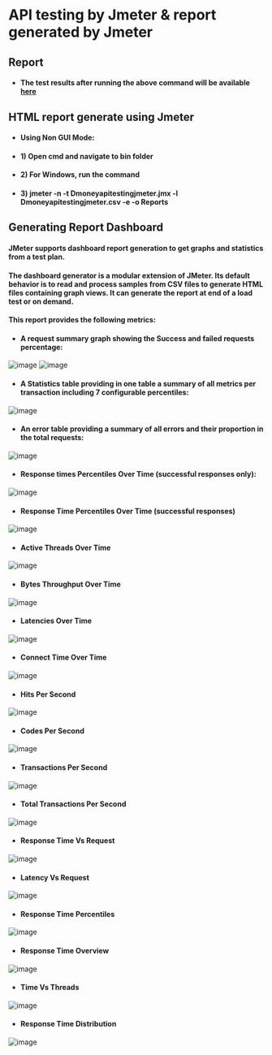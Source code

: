# API testing  by Jmeter & report generated by  Jmeter
 
## Report
- #### The test results after running the above command will be available [here](https://alamin622.github.io/index.html) 

## HTML report generate using  Jmeter

- #### Using Non GUI Mode:

- #### 1) Open cmd and navigate to bin folder

- #### 2) For Windows, run the command

- #### 3) jmeter -n -t Dmoneyapitestingjmeter.jmx -l Dmoneyapitestingjmeter.csv -e -o Reports

## Generating Report Dashboard
#### JMeter supports dashboard report generation to get graphs and statistics from a test plan.

#### The dashboard generator is a modular extension of JMeter. Its default behavior is to read and process samples from CSV files to generate HTML files containing graph views. It can generate the report at end of a load test or on demand.

#### This report provides the following metrics:
- #### A request summary graph showing the Success and failed requests percentage:
![image](https://user-images.githubusercontent.com/56792623/176200726-279b9c3c-645f-446a-9cce-6f470a147a82.png)
![image](https://user-images.githubusercontent.com/56792623/176200914-40856995-405a-4dec-9d94-056cefa1a856.png)

- #### A Statistics table providing in one table a summary of all metrics per transaction including 7 configurable percentiles:
![image](https://user-images.githubusercontent.com/56792623/176201200-c1b422ed-cc4f-4e6b-9bb1-8d043104ed51.png)

- #### An error table providing a summary of all errors and their proportion in the total requests:
![image](https://user-images.githubusercontent.com/56792623/176201378-2ce62fc0-004e-4d1c-8ef9-a1a136f0a74e.png)

- #### Response times Percentiles Over Time (successful responses only):
![image](https://user-images.githubusercontent.com/56792623/176202383-8056d04d-bf6c-45cd-b778-55c641ee86ee.png)

- #### Response Time Percentiles Over Time (successful responses)
![image](https://user-images.githubusercontent.com/56792623/176202534-44ace9d4-f183-487d-8208-79add849da8f.png)

- #### Active Threads Over Time
![image](https://user-images.githubusercontent.com/56792623/176202715-ab290c04-a13b-4f16-85e2-aca6ee7dc06a.png)

- #### Bytes Throughput Over Time
![image](https://user-images.githubusercontent.com/56792623/176202842-d6b930cf-59ce-4c5f-a427-9e7a7625daf7.png)

- #### Latencies Over Time
![image](https://user-images.githubusercontent.com/56792623/176203018-fd359062-608b-4811-845f-d442a8e97ea8.png)

- #### Connect Time Over Time
![image](https://user-images.githubusercontent.com/56792623/176203190-721df65e-abfa-46ad-8d2b-6cb74f98b771.png)

- #### Hits Per Second
![image](https://user-images.githubusercontent.com/56792623/176203620-092896e0-5f61-4876-9de3-f15b08d29251.png)

- #### Codes Per Second
![image](https://user-images.githubusercontent.com/56792623/176203834-9d7b9367-89ad-43a6-9487-50a3571ab96f.png)

- ####  Transactions Per Second
![image](https://user-images.githubusercontent.com/56792623/176203965-135bc238-99b1-4cf0-97b0-1bad599ed645.png)

- #### Total Transactions Per Second
![image](https://user-images.githubusercontent.com/56792623/176204075-46c1fa33-cec7-4501-9488-eac640f476af.png)

- #### Response Time Vs Request
![image](https://user-images.githubusercontent.com/56792623/176204577-bd85e339-dff3-4bba-84f8-c4b701a43404.png)

- #### Latency Vs Request
![image](https://user-images.githubusercontent.com/56792623/176204701-86c3c6c2-1e9d-4d0e-8621-d4f00e076ab0.png)

- #### Response Time Percentiles 
![image](https://user-images.githubusercontent.com/56792623/176205225-86e1de6f-8b5c-4b59-a730-55bc77633d77.png)

- ####  Response Time Overview
![image](https://user-images.githubusercontent.com/56792623/176205377-5c9fd007-de67-4858-a073-0d5384bc1d46.png)

- #### Time Vs Threads
![image](https://user-images.githubusercontent.com/56792623/176205503-05983f54-bb86-4a7e-9b02-628c33dab02e.png)

- #### Response Time Distribution
![image](https://user-images.githubusercontent.com/56792623/176205631-effac455-53d4-46dd-8a0a-bb9e08d2401f.png)

